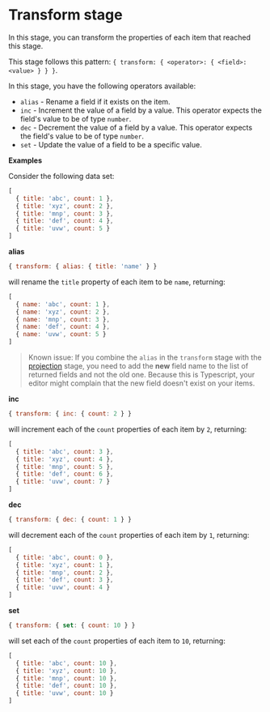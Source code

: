# Transform stage

In this stage, you can transform the properties of each item that reached this stage.

This stage follows this pattern: `{ transform: { <operator>: { <field>: <value> } } }`.

In this stage, you have the following operators available:

* `alias` - Rename a field if it exists on the item.
* `inc` - Increment the value of a field by a value. This operator expects the field's value to be of type `number`.
* `dec` - Decrement the value of a field by a value. This operator expects the field's value to be of type `number`.
* `set` - Update the value of a field to be a specific value.

**Examples**

Consider the following data set:

```js
[
  { title: 'abc', count: 1 },
  { title: 'xyz', count: 2 },
  { title: 'mnp', count: 3 },
  { title: 'def', count: 4 },
  { title: 'uvw', count: 5 }
]
```

**alias**

```js
{ transform: { alias: { title: 'name' } }
```

will rename the `title` property of each item to be `name`, returning:

```js
[
  { name: 'abc', count: 1 },
  { name: 'xyz', count: 2 },
  { name: 'mnp', count: 3 },
  { name: 'def', count: 4 },
  { name: 'uvw', count: 5 }
]
```

> Known issue: If you combine the `alias` in the `transform` stage with the [projection](./project.md) stage, you need to add the **new** field name to the list of returned fields and not the old one. Because this is Typescript, your editor might complain that the new field doesn't exist on your items.

**inc**

```js
{ transform: { inc: { count: 2 } }
```

will increment each of the `count` properties of each item by `2`, returning:

```js
[
  { title: 'abc', count: 3 },
  { title: 'xyz', count: 4 },
  { title: 'mnp', count: 5 },
  { title: 'def', count: 6 },
  { title: 'uvw', count: 7 }
]
```

**dec**

```js
{ transform: { dec: { count: 1 } }
```

will decrement each of the `count` properties of each item by `1`, returning:

```js
[
  { title: 'abc', count: 0 },
  { title: 'xyz', count: 1 },
  { title: 'mnp', count: 2 },
  { title: 'def', count: 3 },
  { title: 'uvw', count: 4 }
]
```

**set**

```js
{ transform: { set: { count: 10 } }
```

will set each of the `count` properties of each item to `10`, returning:

```js
[
  { title: 'abc', count: 10 },
  { title: 'xyz', count: 10 },
  { title: 'mnp', count: 10 },
  { title: 'def', count: 10 },
  { title: 'uvw', count: 10 }
]
```
